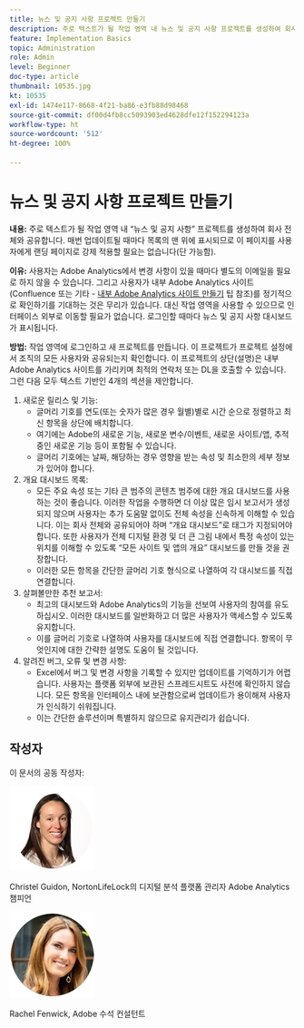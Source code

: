 ```yaml
---
title: 뉴스 및 공지 사항 프로젝트 만들기
description: 주로 텍스트가 될 작업 영역 내 뉴스 및 공지 사항 프로젝트를 생성하여 회사 전체와 공유합니다.
feature: Implementation Basics
topic: Administration
role: Admin
level: Beginner
doc-type: article
thumbnail: 10535.jpg
kt: 10535
exl-id: 1474e117-8668-4f21-ba86-e3fb88d98468
source-git-commit: df00d4fb8cc5093903ed4628dfe12f152294123a
workflow-type: ht
source-wordcount: '512'
ht-degree: 100%

---
```


# 뉴스 및 공지 사항 프로젝트 만들기

**내용:** 주로 텍스트가 될 작업 영역 내 “뉴스 및 공지 사항” 프로젝트를 생성하여 회사 전체와 공유합니다. 매번 업데이트될 때마다 목록의 맨 위에 표시되므로 이 페이지를 사용자에게 랜딩 페이지로 강제 적용할 필요는 없습니다(단 가능함).

**이유:** 사용자는 Adobe Analytics에서 변경 사항이 있을 때마다 별도의 이메일을 필요로 하지 않을 수 있습니다. 그리고 사용자가 내부 Adobe Analytics 사이트(Confluence 또는 기타 - [내부 Adobe Analytics 사이트 만들기](create-an-internal-adobe-analytics-site.md) 팁 참조)를 정기적으로 확인하기를 기대하는 것은 무리가 있습니다. 대신 작업 영역을 사용할 수 있으므로 인터페이스 외부로 이동할 필요가 없습니다. 로그인할 때마다 뉴스 및 공지 사항 대시보드가 표시됩니다.

**방법:** 작업 영역에 로그인하고 새 프로젝트를 만듭니다. 이 프로젝트가 프로젝트 설정에서 조직의 모든 사용자와 공유되는지 확인합니다. 이 프로젝트의 상단(설명)은 내부 Adobe Analytics 사이트를 가리키며 최적의 연락처 또는 DL을 호출할 수 있습니다. 그런 다음 모두 텍스트 기반인 4개의 섹션을 제안합니다.
1. 새로운 릴리스 및 기능:
   * 글머리 기호를 연도(또는 숫자가 많은 경우 월별)별로 시간 순으로 정렬하고 최신 항목을 상단에 배치합니다.
   * 여기에는 Adobe의 새로운 기능, 새로운 변수/이벤트, 새로운 사이트/앱, 추적 중인 새로운 기능 등이 포함될 수 있습니다.
   * 글머리 기호에는 날짜, 해당하는 경우 영향을 받는 속성 및 최소한의 세부 정보가 있어야 합니다.
1. 개요 대시보드 목록:
   * 모든 주요 속성 또는 기타 큰 범주의 콘텐츠 범주에 대한 개요 대시보드를 사용하는 것이 좋습니다. 이러한 작업을 수행하면 더 이상 많은 임시 보고서가 생성되지 않으며 사용자는 추가 도움말 없이도 전체 속성을 신속하게 이해할 수 있습니다. 이는 회사 전체와 공유되어야 하며 “개요 대시보드”로 태그가 지정되어야 합니다. 또한 사용자가 전체 디지털 환경 및 더 큰 그림 내에서 특정 속성이 있는 위치를 이해할 수 있도록 “모든 사이트 및 앱의 개요” 대시보드를 만들 것을 권장합니다.
   * 이러한 모든 항목을 간단한 글머리 기호 형식으로 나열하여 각 대시보드를 직접 연결합니다.
1. 살펴볼만한 추천 보고서:
   * 최고의 대시보드와 Adobe Analytics의 기능을 선보여 사용자의 참여를 유도하십시오. 이러한 대시보드를 일반화하고 더 많은 사용자가 액세스할 수 있도록 유지합니다.
   * 이를 글머리 기호로 나열하여 사용자를 대시보드에 직접 연결합니다. 항목이 무엇인지에 대한 간략한 설명도 도움이 될 것입니다.
1. 알려진 버그, 오류 및 변경 사항:
   * Excel에서 버그 및 변경 사항을 기록할 수 있지만 업데이트를 기억하기가 어렵습니다. 사용자는 플랫폼 외부에 보관된 스프레드시트도 사전에 확인하지 않습니다. 모든 항목을 인터페이스 내에 보관함으로써 업데이트가 용이해져 사용자가 인식하기 쉬워집니다.
   * 이는 간단한 솔루션이며 특별하지 않으므로 유지관리가 쉽습니다.

## 작성자

이 문서의 공동 작성자:

![Christel Guidon](assets/Christel-Headshot-150.png)

Christel Guidon, NortonLifeLock의 디지털 분석 플랫폼 관리자
Adobe Analytics 챔피언

![Rachel Fenwick](assets/Rachel-Fenwick-150.png)

Rachel Fenwick, Adobe 수석 컨설턴트
